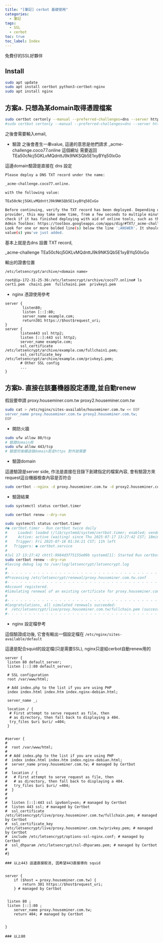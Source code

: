 ```yaml
---
title: "[筆記] cerbot 基礎使用"
categories:
  - 筆記
tags:
  - SSL
  - cerbot
toc: true
toc_label: Index
---
```


免費仔的SSL好夥伴

## Install

```bash
sudo apt update
sudo apt install certbot python3-certbot-nginx
sudo apt install nginx
```

## 方案a. 只想為某domain取得憑證檔案

```bash
sudo certbot certonly --manual --preferred-challenges=dns --server https://acme-v02.api.letsencrypt.org/directory --agree-tos -d <domain name>
#sudo certbot certonly --manual --preferred-challenges=dns --server https://acme-v02.api.letsencrypt.org/directory --agree-tos -d *.coco77.online
```

之後會需要輸入email,

- 驗證
  之後會產生一串value, 這邊的意思是他們請求 \_acme-challenge.coco77.online 這個網址 需要返回 TEa50cNcj5GKLvMQdnttJ9k9NKSQb5E1xyBYq50IxGo

這邊domain驗證是直接在 dns 設定

```bash
Please deploy a DNS TXT record under the name:

_acme-challenge.coco77.online.

with the following value:

TEa50cNcj5GKLvMQdnttJ9k9NKSQb5E1xyBYq50IxGo

Before continuing, verify the TXT record has been deployed. Depending on the DNS
provider, this may take some time, from a few seconds to multiple minutes. You can
check if it has finished deploying with aid of online tools, such as the Google
Admin Toolbox: https://toolbox.googleapps.com/apps/dig/#TXT/_acme-challenge.coco77.online.
Look for one or more bolded line(s) below the line ';ANSWER'. It should show the
value(s) you've just added.
```

基本上就是去dns 設置 TXT record,

\_acme-challenge TEa50cNcj5GKLvMQdnttJ9k9NKSQb5E1xyBYq50IxGo

輸出的證書位置

`/etc/letsencrypt/archive/<domain name>`

```bash
root@ip-172-31-25-36:/etc/letsencrypt/archive/coco77.online# ls
cert1.pem  chain1.pem  fullchain1.pem  privkey1.pem
```

- nginx 憑證使用參考

```text
server {
        listen80;
        listen [::]:80;
        server_name example.com;
        return301 https://$host$request_uri;
}
server {
       listen443 ssl http2;
       listen [::]:443 ssl http2;
       server_name example.com;
       ssl_certificate /etc/letsencrypt/archive/example.com/fullchain1.pem;
       ssl_certificate_key /etc/letsencrypt/archive/example.com/privkey1.pem;
       # Other SSL config
       ...
}
```

## 方案b. 直接在該臺機器設定憑證,並自動renew

假設要申請 proxy.houseminer.com.tw proxy2.houseminer.com.tw

```bash
sudo cat > /etc/nginx/sites-available/houseminer.com.tw << EOF
server_name proxy.houseminer.com.tw proxy2.houseminer.com.tw;
EOF
```

- 開防火牆

```bash
sudo ufw allow 80/tcp
# 驗證domain用
sudo ufw allow 443/tcp
# 驗證完後續這個domain若走https 對外就需要
```

- 驗證domain

這邊驗證是server side, 作法是直接在目錄下創建指定的檔案內容, 會有驗證方來request這台機器檢查內容是否符合

```bash
sudo certbot --nginx -d proxy.houseminer.com.tw -d proxy2.houseminer.com.tw
```

- 驗證結果

```bash
sudo systemctl status certbot.timer

sudo certbot renew --dry-run
```

```bash
sudo systemctl status certbot.timer
#● certbot.timer - Run certbot twice daily
#     Loaded: loaded (/lib/systemd/system/certbot.timer; enabled; vendor preset: enabled)
#     Active: active (waiting) since Thu 2025-07-17 13:27:42 CST; 18min ago
#    Trigger: Fri 2025-07-18 01:34:21 CST; 11h left
#   Triggers: ● certbot.service
#
#Jul 17 13:27:42 chttl-9984d3f75155e09b systemd[1]: Started Run certbot twice daily.
sudo certbot renew --dry-run
#Saving debug log to /var/log/letsencrypt/letsencrypt.log
#
#- - - - - - - - - - - - - - - - - - - - - - - - - - - - - - - - - - - - - - - -
#Processing /etc/letsencrypt/renewal/proxy.houseminer.com.tw.conf
#- - - - - - - - - - - - - - - - - - - - - - - - - - - - - - - - - - - - - - - -
#Account registered.
#Simulating renewal of an existing certificate for proxy.houseminer.com.tw
#
#- - - - - - - - - - - - - - - - - - - - - - - - - - - - - - - - - - - - - - - -
#Congratulations, all simulated renewals succeeded:
#  /etc/letsencrypt/live/proxy.houseminer.com.tw/fullchain.pem (success)
#- - - - - - - - - - - - - - - - - - - - - - - - - - - - - - - - - - - - - - - -
```

- nginx 設定檔參考

這個驗證成功後, 它會有輸出一個設定檔在 `/etc/nginx/sites-available/default`

這邊是配合squid的設定檔(只是需要SSL), nginx只是給cerbot自動renew用的

```text
server {
 listen 80 default_server;
 listen [::]:80 default_server;

 # SSL configuration
 root /var/www/html;

 # Add index.php to the list if you are using PHP
 index index.html index.htm index.nginx-debian.html;

 server_name _;

 location / {
  # First attempt to serve request as file, then
  # as directory, then fall back to displaying a 404.
  try_files $uri $uri/ =404;
 }


#server {
#
#  root /var/www/html;
#
# # Add index.php to the list if you are using PHP
#  index index.html index.htm index.nginx-debian.html;
#  server_name proxy.houseminer.com.tw; # managed by Certbot
#
#  location / {
#   # First attempt to serve request as file, then
#   # as directory, then fall back to displaying a 404.
#   try_files $uri $uri/ =404;
#  }
#
#
#  listen [::]:443 ssl ipv6only=on; # managed by Certbot
#  listen 443 ssl; # managed by Certbot
#  ssl_certificate /etc/letsencrypt/live/proxy.houseminer.com.tw/fullchain.pem; # managed by Certbot
#  ssl_certificate_key /etc/letsencrypt/live/proxy.houseminer.com.tw/privkey.pem; # managed by Certbot
#  include /etc/letsencrypt/options-ssl-nginx.conf; # managed by Certbot
#  ssl_dhparam /etc/letsencrypt/ssl-dhparams.pem; # managed by Certbot
#
#}

### 以上443 這邊直接取消, 因希望443直接導向 squid


server {
    if ($host = proxy.houseminer.com.tw) {
        return 301 https://$host$request_uri;
    } # managed by Certbot


 listen 80 ;
 listen [::]:80 ;
    server_name proxy.houseminer.com.tw;
    return 404; # managed by Certbot


}

### 以上80

```
